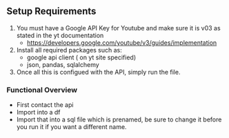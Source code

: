 ## Setup Requirements
1. You must have a Google API Key for Youtube and make sure it is v03 as stated in the yt documentation
	* https://developers.google.com/youtube/v3/guides/implementation
2. Install all required packages such as:
	* google api client ( on yt site specified)
	* json, pandas, sqlalchemy
3. Once all this is configued with the API, simply run the file.

### Functional Overview
* First contact the api
* Import into a df
* Import that into a sql file which is prenamed, be sure to change it before you run it if you want a different name.

